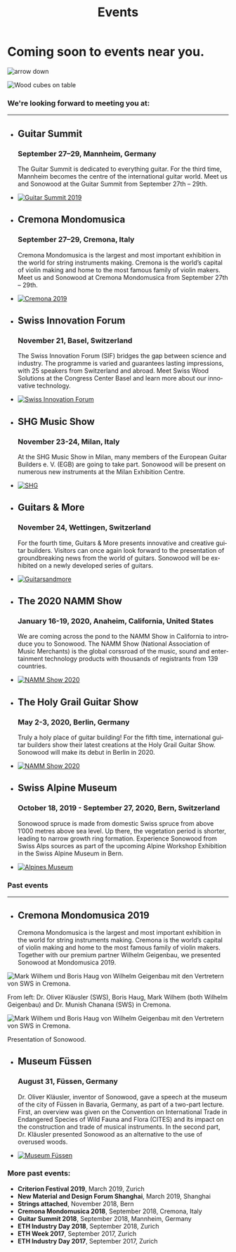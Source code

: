 ﻿---
lang: en
title: 'Events'
order: 7
---

<div class="full-width-kenburns">
<div class="wrap-bg-image">

# Coming soon to events near you.

![arrow down](/assets/images/arrow-d-white.svg)

</div>
<img srcset="/assets/images/event_cover_cubestower_2x.jpg"
     src="/assets/images/event_cover_cubestower.jpg" alt="Wood cubes on table">
</div>

<div class="full-width">
<div class="wrap -cols2">

### We're looking forward to meeting you at:

---

- ## Guitar Summit

  ### September 27–29, Mannheim, Germany

  The Guitar Summit is dedicated to everything guitar. For the third time, Mannheim becomes the centre of the international guitar world. Meet us and Sonowood at the Guitar Summit from September 27th – 29th.

- <a href="https://www.guitarsummit.de" target="_blank">![Guitar Summit 2019](/assets/images/event_201909_guitarsummit.jpg)</a>

</div>
</div>

<div class="full-width-grey">
<div class="wrap -cols2">

- ## Cremona Mondomusica
  ### September 27–29, Cremona, Italy

  Cremona Mondomusica is the largest and most important exhibition in the world for string instruments making. Cremona is the world’s capital of violin making and home to the most famous family of violin makers. Meet us and Sonowood at Cremona Mondomusica from September 27th – 29th.

- <a href="http://www.cremonamusica.com" target="_blank">![Cremona 2019](/assets/images/event_201909_cremona.png)</a>

</div>
</div>

<div class="full-width">
<div class="wrap -cols2">

- ## Swiss Innovation Forum
  ### November 21, Basel, Switzerland

  The Swiss Innovation Forum (SIF) bridges the gap between science and industry. The programme is varied and guarantees lasting impressions, with 25 speakers from Switzerland and abroad. Meet Swiss Wood Solutions at the Congress Center Basel and learn more about our innovative technology.

- <a href="https://www.swiss-innovation.com/en/" target="_blank">![Swiss Innovation Forum](/assets/images/event_swissinnovationforum.png)</a>

</div>
</div>

<div class="full-width-grey">
<div class="wrap -cols2">

- ## SHG Music Show
  ### November 23-24, Milan, Italy

  At the SHG Music Show in Milan, many members of the European Guitar Builders e. V. (EGB) are going to take part. Sonowood will be present on numerous new instruments at the Milan Exhibition Centre. 

- <a href="https://www.facebook.com/SHGMusicShowMilano/" target="_blank">![SHG](/assets/images/events_shg.png)</a>

</div>
</div>

<div class="full-width">
<div class="wrap -cols2">

- ## Guitars & More
  ### November 24, Wettingen, Switzerland

  For the fourth time, Guitars & More presents innovative and creative guitar builders. Visitors can once again look forward to the presentation of groundbreaking news from the world of guitars. Sonowood will be exhibited on a newly developed series of guitars.

- <a href="https://www.guitarsandmore.ch/welcome/index.html" target="_blank">![Guitarsandmore](/assets/images/events_guitarsandmore.jpg)</a>

</div>
</div>

<div class="full-width-grey">
<div class="wrap -cols2">

- ## The 2020 NAMM Show
  ### January 16-19, 2020, Anaheim, California, United States

   We are coming across the pond to the NAMM Show in California to introduce you to Sonowood. The NAMM Show (National Association of Music Merchants) is the global corssroad of the music, sound and entertainment technology products with thousands of registrants from 139 countries.

- <a href="https://www.namm.org/thenammshow/2020/attend/" target="_blank">![NAMM Show 2020](/assets/images/events_namm2020.jpg)</a>

</div>
</div>

<div class="full-width">
<div class="wrap -cols2">

- ## The Holy Grail Guitar Show 
  ### May 2-3, 2020, Berlin, Germany

   Truly a holy place of guitar building! For the fifth time, international guitar builders show their latest creations at the Holy Grail Guitar Show. Sonowood will make its debut in Berlin in 2020.

- <a href="https://www.holygrailguitarshow.com/" target="_blank">![NAMM Show 2020](/assets/images/events_holygrail.png)</a>

</div>
</div>

<div class="full-width-grey">
<div class="wrap -cols2">

- ## Swiss Alpine Museum
  ### October 18, 2019 - September 27, 2020, Bern, Switzerland

  Sonowood spruce is made from domestic Swiss spruce from above 1’000 metres above sea level. Up there, the vegetation period is shorter, leading to narrow growth ring formation. Experience Sonowood from Swiss Alps sources as part of the upcoming Alpine Workshop Exhibition in the Swiss Alpine Museum in Bern.

- <a href="https://www.alpinesmuseum.ch/en/exhibitions/annual-programme" target="_blank">![Alpines Museum](/assets/images/AlpinesMuseum.jpg)</a>

</div>
</div>

<div class="full-width">
<div class="wrap -cols2">

### Past events

---

- ## Cremona Mondomusica 2019
  
  Cremona Mondomusica is the largest and most important exhibition in the world for string instruments making. Cremona is the world’s capital of violin making and home to the most famous family of violin makers. Together with our premium partner Wilhelm Geigenbau, we presented Sonowood at Mondomusica 2019.

</div>
</div>

<div class="full-width-grey">
<div class="wrap -cols2">

<img srcset="/assets/images/Cremona2019.JPG"
     src="/assets/images/Cremona2019.JPG" alt="Mark Wilhem und Boris Haug von Wilhelm Geigenbau mit den Vertretern von SWS in Cremona.">
<figcaption>From left: Dr. Oliver Kläusler (SWS), Boris Haug, Mark Wilhem (both Wilhelm Geigenbau) and Dr. Munish Chanana (SWS) in Cremona.</figcaption>

<img srcset="/assets/images/Cremona2019_2.JPG"
     src="/assets/images/Cremona2019_2.JPG" alt="Mark Wilhem und Boris Haug von Wilhelm Geigenbau mit den Vertretern von SWS in Cremona.">
<figcaption>Presentation of Sonowood.</figcaption>

</div>
</div>

<div class="full-width-grey">
<div class="wrap -cols2">

- ## Museum Füssen

  ### August 31, Füssen, Germany

  Dr. Oliver Kläusler, inventor of Sonowood, gave a speech at the museum of the city of Füssen in Bavaria, Germany, as part of a two-part lecture. First, an overview was given on the Convention on International Trade in Endangered Species of Wild Fauna and Flora (CITES) and its impact on the construction and trade of musical instruments. In the second part, Dr. Kläusler presented Sonowood as an alternative to the use of overused woods.



- <a href="https://www.stadt-fuessen.de/museum.html" target="_blank">![Museum Füssen](/assets/images/Füssen.png)</a>

</div>
</div>

<div class="full-width-red">
<div class="wrap -center">

### More past events:

  - **Criterion Festival 2019**, March 2019, Zurich
  - **New Material and Design Forum Shanghai**, March 2019, Shanghai
  - **Strings attached**, November 2018, Bern
  - **Cremona Mondomusica 2018**, September 2018, Cremona, Italy
  - **Guitar Summit 2018**, September 2018, Mannheim, Germany
  - **ETH Industry Day 2018**, September 2018, Zurich
  - **ETH Week 2017**, September 2017, Zurich
  - **ETH Industry Day 2017**, September 2017, Zurich

</div>
</div>
